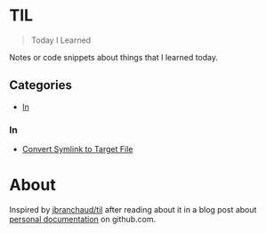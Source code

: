 # TIL
> Today I Learned

Notes or code snippets about things that I learned today.

## Categories

- [ln](#ln)

### ln

- [Convert Symlink to Target File](ln/convert-symlink-to-target-file.md)

# About

Inspired by [jbranchaud/til](https://github.com/jbranchaud/til) after reading about it in a blog post about [personal documentation](https://github.com/readme/guides/private-documentation) on github.com.
